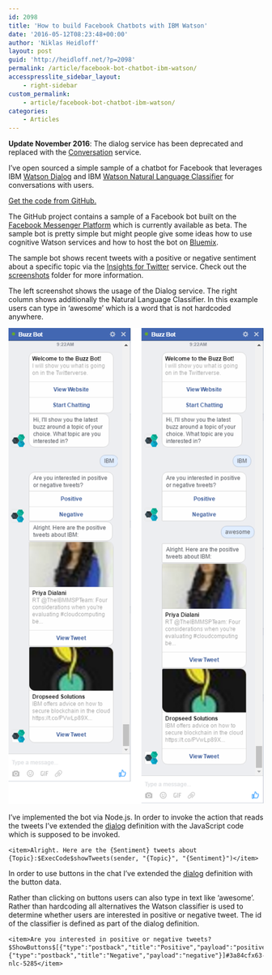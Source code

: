 ```yaml
---
id: 2098
title: 'How to build Facebook Chatbots with IBM Watson'
date: '2016-05-12T08:23:48+00:00'
author: 'Niklas Heidloff'
layout: post
guid: 'http://heidloff.net/?p=2098'
permalink: /article/facebook-bot-chatbot-ibm-watson/
accesspresslite_sidebar_layout:
    - right-sidebar
custom_permalink:
    - article/facebook-bot-chatbot-ibm-watson/
categories:
    - Articles
---
```


**Update November 2016**: The dialog service has been deprecated and replaced with the [Conversation](https://console.ng.bluemix.net/catalog/services/conversation/) service.

I’ve open sourced a simple sample of a chatbot for Facebook that leverages IBM [Watson Dialog](http://www.ibm.com/smarterplanet/us/en/ibmwatson/developercloud/dialog.html) and IBM [Watson Natural Language Classifier](http://www.ibm.com/smarterplanet/us/en/ibmwatson/developercloud/nl-classifier.html) for conversations with users.

[Get the code from GitHub.](https://github.com/nheidloff/facebook-watson-bot)

The GitHub project contains a sample of a Facebook bot built on the [Facebook Messenger Platform](https://developers.facebook.com/docs/messenger-platform/quickstart) which is currently available as beta. The sample bot is pretty simple but might people give some ideas how to use cognitive Watson services and how to host the bot on [Bluemix](https://bluemix.net).

The sample bot shows recent tweets with a positive or negative sentiment about a specific topic via the [Insights for Twitter](https://console.ng.bluemix.net/catalog/services/insights-for-twitter) service. Check out the [screenshots](https://github.com/nheidloff/facebook-watson-bot/tree/master/screenshots) folder for more information.

The left screenshot shows the usage of the Dialog service. The right column shows additionally the Natural Language Classifier. In this example users can type in ‘awesome’ which is a word that is not hardcoded anywhere.

![image](/assets/img/2016/05/facebookbot5.png)

I’ve implemented the bot via Node.js. In order to invoke the action that reads the tweets I’ve extended the [dialog](https://github.com/nheidloff/facebook-watson-bot/blob/master/dialog.xml#L24) definition with the JavaScript code which is supposed to be invoked.

```
<item>Alright. Here are the {Sentiment} tweets about {Topic}:$ExecCode$showTweets(sender, "{Topic}", "{Sentiment}")</item>
```

In order to use buttons in the chat I’ve extended the [dialog](https://github.com/nheidloff/facebook-watson-bot/blob/master/dialog.xml#L36) definition with the button data.

Rather than clicking on buttons users can also type in text like ‘awesome’. Rather than hardcoding all alternatives the Watson classifier is used to determine whether users are interested in positive or negative tweet. The id of the classifier is defined as part of the dialog definition.

```
<item>Are you interested in positive or negative tweets?$ShowButtons$[{"type":"postback","title":"Positive","payload":"positive"},{"type":"postback","title":"Negative","payload":"negative"}]#3a84cfx63-nlc-5285</item>
```